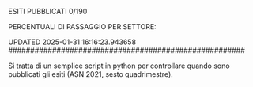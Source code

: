 ESITI PUBBLICATI 0/190 

PERCENTUALI DI PASSAGGIO PER SETTORE:

UPDATED 2025-01-31 16:16:23.943658
###################################################### 

Si tratta di un semplice script in python per controllare quando sono pubblicati gli esiti (ASN 2021, sesto quadrimestre).

